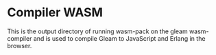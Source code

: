 # Compiler WASM

This is the output directory of running wasm-pack on the gleam wasm-compiler and is used to compile Gleam to JavaScript and Erlang in the browser.
